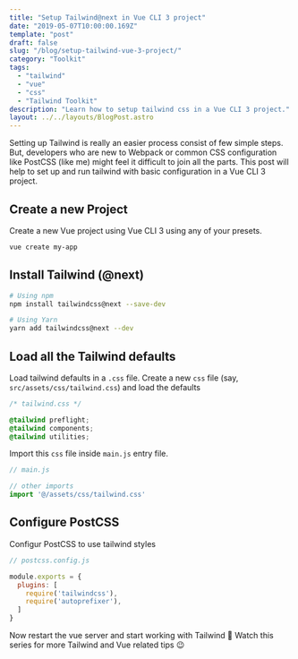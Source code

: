 ```yaml
---
title: "Setup Tailwind@next in Vue CLI 3 project"
date: "2019-05-07T10:00:00.169Z"
template: "post"
draft: false
slug: "/blog/setup-tailwind-vue-3-project/"
category: "Toolkit"
tags:
  - "tailwind"
  - "vue"
  - "css"
  - "Tailwind Toolkit"
description: "Learn how to setup tailwind css in a Vue CLI 3 project."
layout: ../../layouts/BlogPost.astro
---
```


Setting up Tailwind is really an easier process consist of few simple steps. But, developers who are new to Webpack or common CSS configuration like PostCSS (like me) might feel it difficult to join all the parts. This post will help to set up and run tailwind with basic configuration in a Vue CLI 3 project.

## Create a new Project
Create a new Vue project using Vue CLI 3 using any of your presets.

```bash
vue create my-app
```

## Install Tailwind (@next)

```bash
# Using npm
npm install tailwindcss@next --save-dev

# Using Yarn
yarn add tailwindcss@next --dev
```

## Load all the Tailwind defaults
Load tailwind defaults in a `.css` file. Create a new `css` file (say, `src/assets/css/tailwind.css`) and load the defaults

```css
/* tailwind.css */

@tailwind preflight;
@tailwind components;
@tailwind utilities;
```

Import this `css` file inside `main.js` entry file.

```js
// main.js

// other imports
import '@/assets/css/tailwind.css'
```

## Configure PostCSS
Configur PostCSS to use tailwind styles

```js
// postcss.config.js

module.exports = {
  plugins: [
    require('tailwindcss'),
    require('autoprefixer'),
  ]
}
```

Now restart the vue server and start working with Tailwind 🎉 
Watch this series for more Tailwind and Vue related tips 😉